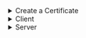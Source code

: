
<details>
<summary> Create a Certificate </summary>

## STEP 1: create the root CA

openssl genrsa -des3 -out MyLocalCA.key 2048

openssl req -x509 -new -nodes -key MyLocalCA.key -sha256 -days 1825 -out MyLocalCA.pem

sudo cp MyLocalCA.pem /usr/local/share/ca-certificates/MyLocalCA.crt

sudo update-ca-certificates

> NOTE: to remove \
> `sudo rm /usr/local/share/ca-certificates/MyLocalCA.crt` \
> `sudo rm /etc/ssl/certs/dev.local.pem` \
> `sudo update-ca-certificates`


## STEP 2: create the CSR

openssl genrsa -out dev.local.key 2048

openssl req -new -key dev.local.key -out dev.local.csr

nano dev.local.ext

(copy and paste)
```
authorityKeyIdentifier=keyid,issuer
basicConstraints=CA:FALSE
keyUsage = digitalSignature, nonRepudiation, keyEncipherment, dataEncipherment
subjectAltName = @alt_names

[alt_names]
DNS.2 = dev.local
```

openssl x509 -req -in dev.local.csr -CA MyLocalCA.pem -CAkey MyLocalCA.key -CAcreateserial -out dev.local.crt -days 1825 -sha256 -extfile dev.local.ext

openssl x509 -in dev.local.crt -out dev.local.der -outform DER
openssl x509 -in MyLocalCA.pem -out MyLocalCA.der -outform DER
openssl x509 -in MyLocalCA.pem -out MyLocalCA.crt -outform DER
cp MyLocalCA.pem MyLocalCA.crt

sudo nano /etc/hosts
Add `127.0.0.1		dev.local`

</details>

<details>
<summary>Client</summary>

## Webpack

```
devServer: {
	port: 9000,
	compress: true,
	https: true,
	host: 'dev.local',
	key: fs.readFileSync(__dirname + '/../../ssl/dev.local.key'),
	cert: fs.readFileSync(__dirname + '/../../ssl/dev.local.crt')
},
```

```
npm install
npm start
```

</details>

<details>
<summary>Server</summary>

Dependencies:
- MongoDB
- NodeJS

Use `.config.example.js` as a template for your `.config.js` file.

Create a `.env` file and add NODE_ENV=development and any (optional) DB connection env vars you wish.

Example `.env`:
```
NODE_ENV=development
BITDRIP_DB_NAME=bitdrip_dev
```

Start the server

```
npm install
npm start
```
</details>